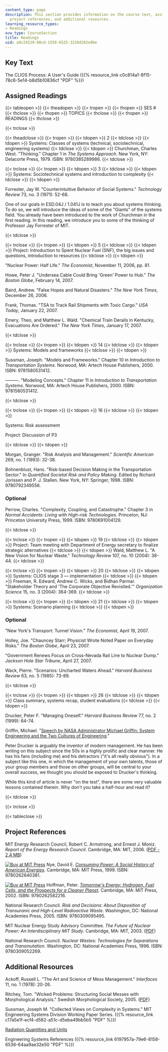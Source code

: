 ```yaml
---
content_type: page
description: This section provides information on the course text, assigned readings,
  project references, and additional resources.
learning_resource_types:
- Readings
ocw_type: CourseSection
title: Readings
uid: a9c24229-80cd-1558-6525-3226d202e9be
---
```


Key Text
--------

The CLIOS Process: A User's Guide ({{% resource_link c0c814a1-8f15-78c6-5e14-b8d5b10836cf "PDF" %}})

Assigned Readings
-----------------

{{< tableopen >}}
{{< theadopen >}}
{{< tropen >}}
{{< thopen >}}
SES #
{{< thclose >}}
{{< thopen >}}
TOPICS
{{< thclose >}}
{{< thopen >}}
READINGS
{{< thclose >}}

{{< trclose >}}

{{< theadclose >}}
{{< tropen >}}
{{< tdopen >}}
2
{{< tdclose >}}
{{< tdopen >}}
Systems: Classes of systems (technical, sociotechnical, engineering systems)
{{< tdclose >}}
{{< tdopen >}}
Churchman, Charles West. "Thinking." Chapter 1 in _The Systems Approach_. New York, NY: Delacorte Press, 1979. ISBN: 9780385289986.
{{< tdclose >}}

{{< trclose >}}
{{< tropen >}}
{{< tdopen >}}
3
{{< tdclose >}}
{{< tdopen >}}
Systems: Sociotechnical systems and introduction to complexity
{{< tdclose >}}
{{< tdopen >}}


Forrester, Jay W. "Counterintuitive Behavior of Social Systems." _Technology Review_ 73, no. 3 (1971): 52-68.

One of our goals in ESD.04J / 1.041J is to teach you about systems thinking. To do so, we will introduce the ideas of some of the "Giants" of the systems field. You already have been introduced to the work of Churchman in the first reading. In this reading, we introduce you to some of the thinking of Professor Jay Forrester of MIT.


{{< tdclose >}}

{{< trclose >}}
{{< tropen >}}
{{< tdopen >}}
5
{{< tdclose >}}
{{< tdopen >}}
Project: Introduction to Spent Nuclear Fuel (SNF), the big issues and questions, introduction to resources
{{< tdclose >}}
{{< tdopen >}}


"Nuclear Power: Half Life." _The Economist_, November 11, 2006, pp. 81.

Howe, Peter J. "Undersea Cable Could Bring 'Green' Power to Hub." _The Boston Globe_, February 14, 2007.

Baird, Andrew. "False Hopes and Natural Disasters." _The New York Times_, December 26, 2006.

Frank, Thomas. "TSA to Track Rail Shipments with Toxic Cargo." _USA Today_, January 22, 2007.

Emery, Theo, and Matthew L. Wald. "Chemical Train Derails in Kentucky, Evacuations Are Ordered." _The New York Times_, January 17, 2007.


{{< tdclose >}}

{{< trclose >}}
{{< tropen >}}
{{< tdopen >}}
14
{{< tdclose >}}
{{< tdopen >}}
Systems: Models and frameworks
{{< tdclose >}}
{{< tdopen >}}


Sussman, Joseph. "Models and Frameworks." Chapter 10 in _Introduction to Transportation Systems_. Norwood, MA: Artech House Publishers, 2000. ISBN: 9781580531412.

———. "Modeling Concepts." Chapter 11 in _Introduction to Transportation Systems_. Norwood, MA: Artech House Publishers, 2000. ISBN: 9781580531412.


{{< tdclose >}}

{{< trclose >}}
{{< tropen >}}
{{< tdopen >}}
16
{{< tdclose >}}
{{< tdopen >}}


Systems: Risk assessment

Project: Discussion of P3


{{< tdclose >}}
{{< tdopen >}}


Morgan, Granger. "Risk Analysis and Management." _Scientific American_ 269, no. 1 (1993): 32-38.

Bohnenblust, Hans. "Risk-based Decision Making in the Transportation Sector." In _Quantified Societal Risk and Policy Making_. Edited by Richard Jorissen and P. J. Stallen. New York, NY: Springer, 1998. ISBN: 9780792349556.

### Optional

Perrow, Charles. "Complexity, Coupling, and Catastrophe." Chapter 3 in _Normal Accidents: Living with High-risk Technologies_. Princeton, NJ: Princeton University Press, 1999. ISBN: 9780691004129.


{{< tdclose >}}

{{< trclose >}}
{{< tropen >}}
{{< tdopen >}}
19
{{< tdclose >}}
{{< tdopen >}}
Project: Team meeting with Department of Energy secretary to finalize strategic alternatives
{{< tdclose >}}
{{< tdopen >}}
Wald, Matthew L. "A New Vision for Nuclear Waste." _Technology Review_ 107, no. 10 (2004): 38-44.
{{< tdclose >}}

{{< trclose >}}
{{< tropen >}}
{{< tdopen >}}
20
{{< tdclose >}}
{{< tdopen >}}
Systems: CLIOS stage 3 — implementation
{{< tdclose >}}
{{< tdopen >}}
Freeman, R. Edward, Andrew C. Wicks, and Bidhan Parmar. "Stakeholder Theory and 'The Corporate Objective Revisited.'" _Organization Science_ 15, no. 3 (2004): 364-369.
{{< tdclose >}}

{{< trclose >}}
{{< tropen >}}
{{< tdopen >}}
21
{{< tdclose >}}
{{< tdopen >}}
Systems: Scenario planning
{{< tdclose >}}
{{< tdopen >}}


### Optional

"New York's Transport: Tunnel Vision." _The Economist_, April 19, 2007.

Holley, Joe. "Chauncey Starr; Physicist Wrote Noted Paper on Everyday Risks." _The Boston Globe_, April 23, 2007.

"Government Renews Focus on Cross-Nevada Rail Line to Nuclear Dump." _Jackson Hole Star Tribune_, April 27, 2007.

Wack, Pierre. "Scenarios: Uncharted Waters Ahead." _Harvard Business Review_ 63, no. 5 (1985): 73-89.


{{< tdclose >}}

{{< trclose >}}
{{< tropen >}}
{{< tdopen >}}
26
{{< tdclose >}}
{{< tdopen >}}
Class summary, systems recap, student evaluations
{{< tdclose >}}
{{< tdopen >}}


Drucker, Peter F. "Managing Oneself." _Harvard Business Review_ 77, no. 2 (1999): 64-74.

Griffin, Michael. "[Speech by NASA Administrator Michael Griffin: System Engineering and the Two Cultures of Engineering](http://www.spaceref.com/news/viewsr.html?pid=23775)."

Peter Drucker is arguably the inventor of modern management. He has been writing on this subject since the 50s in a highly prolific and clear manner. He has his fans (including me) and his detractors ("it's all really obvious"). In a subject like this one, in which the management of your own talents, those of your group members and those on other groups, will be central to your overall success, we thought you should be exposed to Drucker's thinking.

While this kind of article is never "on the test", there are some very valuable lessons contained therein. Why don't you take a half-hour and read it?


{{< tdclose >}}

{{< trclose >}}

{{< tableclose >}}

Project References
------------------

MIT Energy Research Council, Robert C. Armstrong, and Ernest J. Moniz. _Report of the Energy Research Council_. Cambridge, MA: MIT, 2006. ([PDF - 2.4 MB](http://web.mit.edu/mitei/about/erc-report-final.pdf))

[![Buy at MIT Press](/images/mp_logo.gif)](https://mitpress.mit.edu/9780262640381) Nye, David E. [_Consuming Power: A Social History of American Energies_](https://mitpress.mit.edu/9780262640381). Cambridge, MA: MIT Press, 1999. ISBN: 9780262640381.

[![Buy at MIT Press](/images/mp_logo.gif)](https://mitpress.mit.edu/9780262582216) Hoffman, Peter. [_Tomorrow's Energy: Hydrogen, Fuel Cells, and the Prospects for a Cleaner Planet_](https://mitpress.mit.edu/9780262582216). Cambridge, MA: MIT Press, 2002. ISBN: 9780262582216.

National Research Council. _Risk and Decisions: About Disposition of Transuranic and High-Level Radioactive Waste_. Washington, DC: National Academies Press, 2005. ISBN: 9780309095495.

MIT Nuclear Energy Study Advisory Committee. _The Future of Nuclear Power: An Interdisciplinary MIT Study_. Cambridge, MA: MIT, 2003. ([PDF](http://web.mit.edu/nuclearpower/pdf/nuclearpower-summary.pdf))

National Research Council. _Nuclear Wastes: Technologies for Separations and Transmutation_. Washington, DC: National Academies Press, 1996. ISBN: 9780309052269.

Additional Resources
--------------------

Ackoff, Russell L. "The Art and Science of Mess Management." _Interfaces_ 11, no. 1 (1978): 20-26.

Ritchey, Tom. "Wicked Problems: Structuring Social Messes with Morphological Analysis." Swedish Morphological Society, 2005. ([PDF](http://swemorph.com/pdf/wp.pdf))

Sussman, Joseph M. "Collected Views on Complexity in Systems." MIT Engineering Systems Division Working Paper Series. ({{% resource_link c17a5e1f-ecf4-d582-a51c-d5eba49bb5b5 "PDF" %}})

[Radiation Quantities and Units](http://www.sprawls.org/ppmi2/RADQU/)

Engineering Systems References ({{% resource_link 6197957a-79e6-8158-6536-64aa9ae32e50 "PDF" %}})